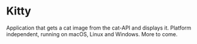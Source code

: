 # Kitty

Application that gets a cat image from the cat-API and displays it. Platform independent, running on macOS, Linux and Windows. More to come.
